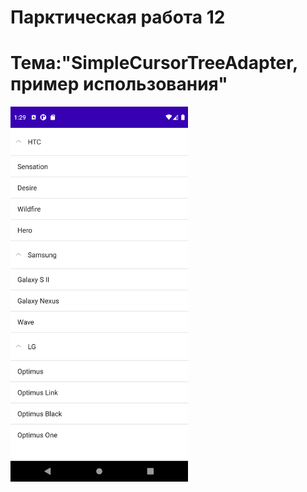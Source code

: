 Парктическая работа 12
====================================================
Тема:"SimpleCursorTreeAdapter, пример использования"
====================================================
<img src="1.png" 
   height="600">
